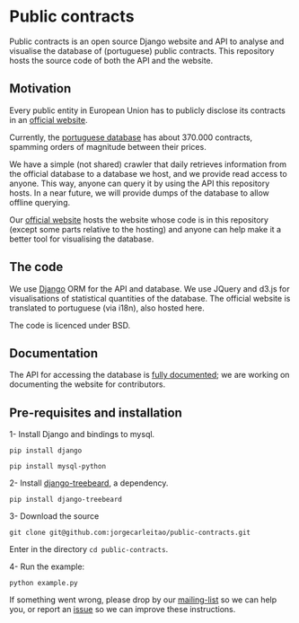 # Public contracts

Public contracts is an open source Django website and API to analyse and visualise the database of (portuguese) public contracts.
This repository hosts the source code of both the API and the website.

## Motivation

Every public entity in European Union has to publicly disclose its
contracts in an [official website](http://simap.europa.eu/supplier/national-procurement-databases/index_en.htm).

Currently, the [portuguese database](http://www.base.gov.pt/base2/) has about 370.000 contracts,
spamming orders of magnitude between their prices.

We have a simple (not shared) crawler that daily retrieves information from the official database to a database we host,
and we provide read access to anyone. This way, anyone can query it by using the API
this repository hosts. In a near future, we will provide dumps of the database to allow offline querying.

Our [official website](http://contratos.publicos.pt) hosts the website whose code is in this repository (except some
parts relative to the hosting) and anyone can help make it a better tool for visualising the database.

## The code

We use [Django](https://www.djangoproject.com/) ORM for the API and database. We use JQuery and d3.js for visualisations of statistical quantities of the database.
The official website is translated to portuguese (via i18n), also hosted here.

The code is licenced under BSD.

## Documentation

The API for accessing the database is [fully documented](http://contratos.publicos.pt/static/html/index.html);
we are working on documenting the website for contributors.

## Pre-requisites and installation

1- Install Django and bindings to mysql.

`pip install django`

`pip install mysql-python` 

2- Install [django-treebeard](https://github.com/tabo/django-treebeard), a dependency.

`pip install django-treebeard`

3- Download the source

`git clone git@github.com:jorgecarleitao/public-contracts.git`

Enter in the directory `cd public-contracts`.

4- Run the example:

`python example.py`

If something went wrong, please drop by our [mailing-list](https://groups.google.com/forum/#!forum/public-contracts) so we can help you, or report an [issue](https://github.com/jorgecarleitao/public-contracts/issues)
so we can improve these instructions.

